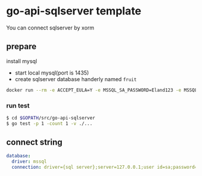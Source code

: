 # go-api-sqlserver template

You can connect sqlserver by xorm

## prepare

install mysql
- start local mysql(port is 1435)
- create sqlserver database handerly named `fruit`

```bash
docker run --rm -e ACCEPT_EULA=Y -e MSSQL_SA_PASSWORD=Eland123 -e MSSQL_PID=Developer -p 1435:1433 registry.p2shop.com.cn/mssql-server-linux

```

### run test
```bash
$ cd $GOPATH/src/go-api-sqlserver
$ go test -p 1 -count 1 -v ./...
```

## connect string

```yml
database:
  driver: mssql
  connection: driver={sql server};server=127.0.0.1;user id=sa;password=Eland123;database=fruit;port=1435
```




